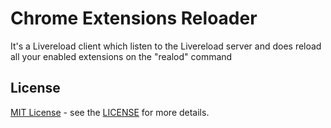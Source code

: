 # Chrome Extensions Reloader

It's a Livereload client which listen to the Livereload server and does reload all your enabled extensions on the "realod" command

## License

[MIT License](https://opensource.org/licenses/MIT) - see the [LICENSE](https://github.com/baleyko/chrome-extensions-reloader/blob/master/LICENSE.md) for more details.
